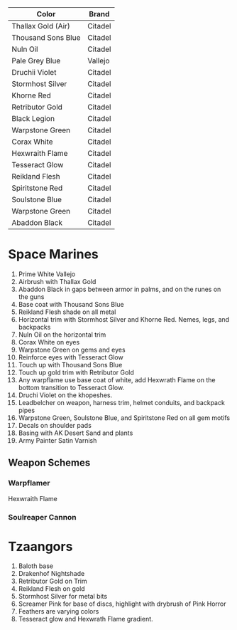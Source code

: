
| Color              | Brand   |
| ------------------ | ------- |
| Thallax Gold (Air) | Citadel |
| Thousand Sons Blue | Citadel |
| Nuln Oil           | Citadel |
| Pale Grey Blue     | Vallejo |
| Druchii Violet     | Citadel |
| Stormhost Silver   | Citadel |
| Khorne Red         | Citadel |
| Retributor Gold    | Citadel |
| Black Legion       | Citadel |
| Warpstone Green    | Citadel |
| Corax White        | Citadel |
| Hexwraith Flame    | Citadel |
| Tesseract Glow     | Citadel |
| Reikland Flesh     | Citadel |
| Spiritstone Red    | Citadel |
| Soulstone Blue     | Citadel |
| Warpstone Green    | Citadel |
| Abaddon Black      | Citadel |
# Space Marines
1. Prime White Vallejo
2. Airbrush with Thallax Gold
3. Abaddon Black in gaps between armor in palms, and on the runes on the guns
4. Base coat with Thousand Sons Blue
5. Reikland Flesh shade on all metal 
6. Horizontal trim with Stormhost Silver and Khorne Red. Nemes, legs, and backpacks
7. Nuln Oil on the horizontal trim
8. Corax White on eyes
9. Warpstone Green on gems and eyes
10. Reinforce eyes with Tesseract Glow
11. Touch up with Thousand Sons Blue
12. Touch up gold trim with Retributor Gold
13. Any warpflame use base coat of white, add Hexwrath Flame on the bottom transition to Tesseract Glow.
14. Druchi Violet on the khopeshes.
15. Leadbelcher on weapon, harness trim, helmet conduits, and backpack pipes
16. Warpstone Green, Soulstone Blue, and Spiritstone Red on all gem motifs
17. Decals on shoulder pads
18. Basing with AK Desert Sand and plants 
19. Army Painter Satin Varnish

## Weapon Schemes
###  Warpflamer 
Hexwraith Flame

### Soulreaper Cannon

# Tzaangors
1. Baloth base
2. Drakenhof Nightshade
3. Retributor Gold on Trim
4. Reikland Flesh on gold 
5. Stormhost Silver for metal bits
6. Screamer Pink for base of discs, highlight with drybrush of Pink Horror
7. Feathers are varying colors
8. Tesseract glow and Hexwrath Flame gradient.

